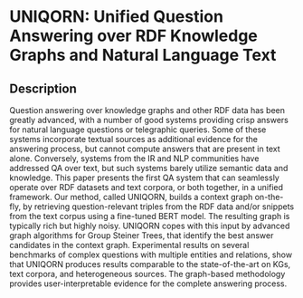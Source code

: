 # UNIQORN: Unified Question Answering over RDF Knowledge Graphs and Natural Language Text

## Description

Question answering over knowledge graphs and other RDF data has been greatly advanced, with a number of good systems providing crisp answers for natural language questions or telegraphic queries. Some of these systems incorporate textual sources as additional evidence for the answering process, but cannot compute answers that are present in text alone. Conversely, systems from the IR and NLP communities have addressed QA over text, but such systems barely utilize semantic data and knowledge. This paper presents the first QA system that can seamlessly operate over RDF datasets and text corpora, or both together, in a unified framework. Our method, called UNIQORN, builds a context graph on-the-fly, by retrieving question-relevant triples from the RDF data and/or snippets from the text corpus using a fine-tuned BERT model. The resulting graph is typically rich but highly noisy. UNIQORN copes with this input by advanced graph algorithms for Group Steiner Trees, that identify the best answer candidates in the context graph. Experimental results on several benchmarks of complex questions with multiple entities and relations, show that UNIQORN produces results comparable to the state-of-the-art on KGs, text corpora, and heterogeneous sources. The graph-based methodology provides user-interpretable evidence for the complete answering process.
